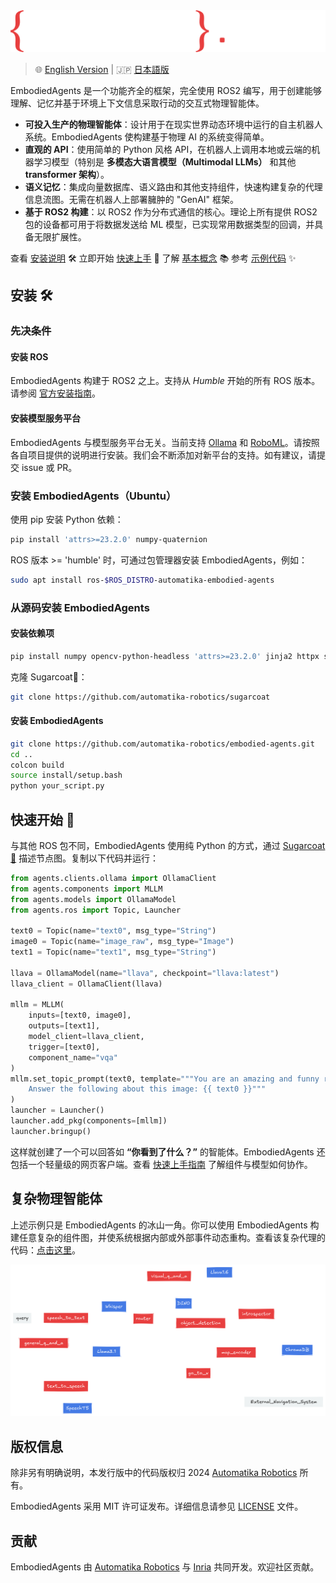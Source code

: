 <picture>
  <source media="(prefers-color-scheme: dark)" srcset="_static/EMBODIED_AGENTS_DARK.png">
  <source media="(prefers-color-scheme: light)" srcset="_static/EMBODIED_AGENTS_LIGHT.png">
  <img alt="EmbodiedAgents Logo." src="_static/EMBODIED_AGENTS_DARK.png">
</picture>
<br/>

> 🌐 [English Version](../README.md) | 🇯🇵 [日本語版](README.ja.md)

EmbodiedAgents 是一个功能齐全的框架，完全使用 ROS2 编写，用于创建能够理解、记忆并基于环境上下文信息采取行动的交互式物理智能体。

- **可投入生产的物理智能体**：设计用于在现实世界动态环境中运行的自主机器人系统。EmbodiedAgents 使构建基于物理 AI 的系统变得简单。
- **直观的 API**：使用简单的 Python 风格 API，在机器人上调用本地或云端的机器学习模型（特别是 **多模态大语言模型（Multimodal LLMs）** 和其他 **transformer 架构**）。
- **语义记忆**：集成向量数据库、语义路由和其他支持组件，快速构建复杂的代理信息流图。无需在机器人上部署臃肿的 "GenAI" 框架。
- **基于 ROS2 构建**：以 ROS2 作为分布式通信的核心。理论上所有提供 ROS2 包的设备都可用于将数据发送给 ML 模型，已实现常用数据类型的回调，并具备无限扩展性。

查看 [安装说明](https://automatika-robotics.github.io/embodied-agents/installation.html) 🛠️
立即开始 [快速上手](https://automatika-robotics.github.io/embodied-agents/quickstart.html) 🚀
了解 [基本概念](https://automatika-robotics.github.io/embodied-agents/basics.html) 📚
参考 [示例代码](https://automatika-robotics.github.io/embodied-agents/examples/index.html) ✨

## 安装 🛠️

### 先决条件

#### 安装 ROS

EmbodiedAgents 构建于 ROS2 之上。支持从 _Humble_ 开始的所有 ROS 版本。请参阅 [官方安装指南](https://docs.ros.org/en/iron/Installation.html)。

#### 安装模型服务平台

EmbodiedAgents 与模型服务平台无关。当前支持 [Ollama](https://ollama.com) 和 [RoboML](https://github.com/automatika-robotics/robo-ml)。请按照各自项目提供的说明进行安装。我们会不断添加对新平台的支持。如有建议，请提交 issue 或 PR。

### 安装 EmbodiedAgents（Ubuntu）

使用 pip 安装 Python 依赖：

```bash
pip install 'attrs>=23.2.0' numpy-quaternion
```

ROS 版本 >= 'humble' 时，可通过包管理器安装 EmbodiedAgents，例如：

```bash
sudo apt install ros-$ROS_DISTRO-automatika-embodied-agents
```

### 从源码安装 EmbodiedAgents

#### 安装依赖项

```bash
pip install numpy opencv-python-headless 'attrs>=23.2.0' jinja2 httpx setproctitle msgpack msgpack-numpy numpy-quaternion platformdirs tqdm
```

克隆 Sugarcoat🍬：

```bash
git clone https://github.com/automatika-robotics/sugarcoat
```

#### 安装 EmbodiedAgents

```bash
git clone https://github.com/automatika-robotics/embodied-agents.git
cd ..
colcon build
source install/setup.bash
python your_script.py
```

## 快速开始 🚀

与其他 ROS 包不同，EmbodiedAgents 使用纯 Python 的方式，通过 [Sugarcoat🍬](https://www.github.com/automatika-robotics/sugarcoat) 描述节点图。复制以下代码并运行：

```python
from agents.clients.ollama import OllamaClient
from agents.components import MLLM
from agents.models import OllamaModel
from agents.ros import Topic, Launcher

text0 = Topic(name="text0", msg_type="String")
image0 = Topic(name="image_raw", msg_type="Image")
text1 = Topic(name="text1", msg_type="String")

llava = OllamaModel(name="llava", checkpoint="llava:latest")
llava_client = OllamaClient(llava)

mllm = MLLM(
    inputs=[text0, image0],
    outputs=[text1],
    model_client=llava_client,
    trigger=[text0],
    component_name="vqa"
)
mllm.set_topic_prompt(text0, template="""You are an amazing and funny robot.
    Answer the following about this image: {{ text0 }}"""
)
launcher = Launcher()
launcher.add_pkg(components=[mllm])
launcher.bringup()
```

这样就创建了一个可以回答如 **“你看到了什么？”** 的智能体。EmbodiedAgents 还包括一个轻量级的网页客户端。查看 [快速上手指南](https://automatika-robotics.github.io/embodied-agents/quickstart.html) 了解组件与模型如何协作。

## 复杂物理智能体

上述示例只是 EmbodiedAgents 的冰山一角。你可以使用 EmbodiedAgents 构建任意复杂的组件图，并使系统根据内部或外部事件动态重构。查看该复杂代理的代码：[点击这里](https://automatika-robotics.github.io/embodied-agents/examples/complete.html)。

<picture>
  <source media="(prefers-color-scheme: dark)" srcset="_static/complete_dark.png">
  <source media="(prefers-color-scheme: light)" srcset="_static/complete_light.png">
  <img alt="Elaborate Agent" src="_static/complete_dark.png">
</picture>

## 版权信息

除非另有明确说明，本发行版中的代码版权归 2024 [Automatika Robotics](https://automatikarobotics.com/) 所有。

EmbodiedAgents 采用 MIT 许可证发布。详细信息请参见 [LICENSE](LICENSE) 文件。

## 贡献

EmbodiedAgents 由 [Automatika Robotics](https://automatikarobotics.com/) 与 [Inria](https://inria.fr/) 共同开发。欢迎社区贡献。
